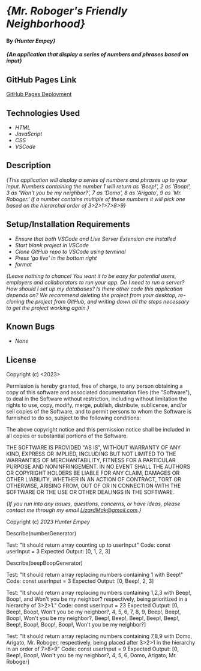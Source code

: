 # _{Mr. Roboger's Friendly Neighborhood}_

#### By _**{Hunter Empey}**_

#### _{An application that display a series of numbers and phrases based on input}_

## GitHub Pages Link
[GitHub Pages Deployment](https://lizardmak.github.io/Robogers-Neighborhood/)

## Technologies Used

* _HTML_
* _JavaScript_
* _CSS_
* _VSCode_

## Description

_{This application will display a series of numbers and phrases up to your input. Numbers containing the number 1 will return as 'Beep!', 2 as 'Boop!', 3 as 'Won't you be my neighbor?', 7 as 'Domo', 8 as 'Arigato', 9 as 'Mr. Roboger.' If a number contains multiple of these numbers it will pick one based on the hierarchal order of 3>2>1>7>8>9}_

## Setup/Installation Requirements

* _Ensure that both VSCode and Live Server Extension are installed_
* _Start blank project in VSCode_
* _Clone GitHub repo to VSCode using terminal_
* _Press 'go live' in the bottom right_
* _format_

_{Leave nothing to chance! You want it to be easy for potential users, employers and collaborators to run your app. Do I need to run a server? How should I set up my databases? Is there other code this application depends on? We recommend deleting the project from your desktop, re-cloning the project from GitHub, and writing down all the steps necessary to get the project working again.}_

## Known Bugs

* _None_

## License

Copyright (c) <2023> <Hunter Empey>

Permission is hereby granted, free of charge, to any person obtaining a copy
of this software and associated documentation files (the "Software"), to deal
in the Software without restriction, including without limitation the rights
to use, copy, modify, merge, publish, distribute, sublicense, and/or sell
copies of the Software, and to permit persons to whom the Software is
furnished to do so, subject to the following conditions:

The above copyright notice and this permission notice shall be included in all
copies or substantial portions of the Software.

THE SOFTWARE IS PROVIDED "AS IS", WITHOUT WARRANTY OF ANY KIND, EXPRESS OR
IMPLIED, INCLUDING BUT NOT LIMITED TO THE WARRANTIES OF MERCHANTABILITY,
FITNESS FOR A PARTICULAR PURPOSE AND NONINFRINGEMENT. IN NO EVENT SHALL THE
AUTHORS OR COPYRIGHT HOLDERS BE LIABLE FOR ANY CLAIM, DAMAGES OR OTHER
LIABILITY, WHETHER IN AN ACTION OF CONTRACT, TORT OR OTHERWISE, ARISING FROM,
OUT OF OR IN CONNECTION WITH THE SOFTWARE OR THE USE OR OTHER DEALINGS IN THE
SOFTWARE.

_{If you run into any issues, questions, concerns, or have ideas, please contact me through my email LizardMak@gmail.com.}_

Copyright (c) _2023_ _Hunter Empey_







Describe(numberGenerator)

Test: "It should return array counting up to userInput"
Code: const userInput = 3
Expected Output: [0, 1, 2, 3]

Describe(beepBoopGenerator)

Test: "It should return array replacing numbers containing 1 with Beep!"
Code: const userInput = 3
Expected Output: [0, Beep!, 2, 3]

Test: "It should return array replacing numbers containing 1,2,3 with Beep!, Boop!, and Won't you be my neighbor? respectively, being prioritized in a hierarchy of 3>2>1."
Code: const userInput = 23
Expected Output: [0, Beep!, Boop!, Won't you be my neighbor?, 4, 5, 6, 7, 8, 9, Beep!, Beep!, Boop!, Won't you be my neighbor?, Beep!, Beep!, Beep!, Beep!, Beep!, Beep!, Boop!, Boop!, Boop!, Won't you be my neighbor?]

Test: "It should return array replacing numbers containing 7,8,9 with Domo, Arigato, Mr. Roboger, respectively, being placed after 3>2>1 in the hierarchy in an order of 7>8>9"
Code: const userInput = 9
Expected Output: [0, Beep!, Boop!, Won't you be my neighbor?, 4, 5, 6, Domo, Arigato, Mr. Roboger]